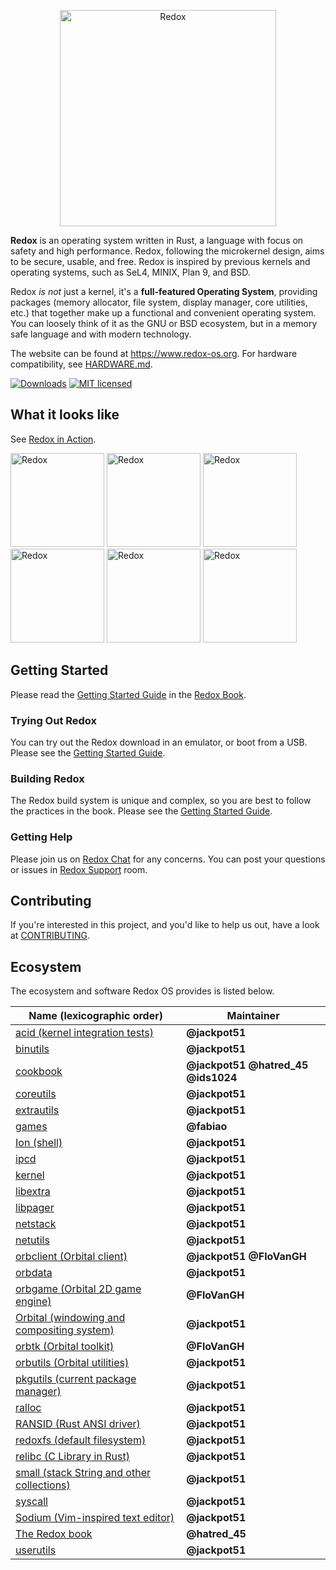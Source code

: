 <p align="center">
<img alt="Redox" width="346" src="https://gitlab.redox-os.org/redox-os/assets/raw/master/logos/redox/logo.png">
</p>

**Redox** is an operating system written in Rust, a language with focus on safety and high performance. Redox, following the microkernel design, aims to be secure, usable, and free. Redox is inspired by previous kernels and operating systems, such as SeL4, MINIX, Plan 9, and BSD.

Redox _is not_ just a kernel, it's a **full-featured Operating System**, providing packages (memory allocator, file system, display manager, core utilities, etc.) that together make up a functional and convenient operating system. You can loosely think of it as the GNU or BSD ecosystem, but in a memory safe language and with modern technology.

The website can be found at https://www.redox-os.org. For hardware compatibility, see [HARDWARE.md](HARDWARE.md).

[![Downloads](https://img.shields.io/github/downloads/redox-os/redox/total.svg)](https://gitlab.redox-os.org/redox-os/redox/tags)
[![MIT licensed](https://img.shields.io/badge/license-MIT-blue.svg)](./LICENSE)

## What it looks like

See [Redox in Action](https://www.redox-os.org/screens/).

<img alt="Redox" height="150" src="https://gitlab.redox-os.org/redox-os/assets/raw/master/screenshots/Senza%20titolo.jpeg">
<img alt="Redox" height="150" src="https://gitlab.redox-os.org/redox-os/assets/raw/master/screenshots/redox running.jpeg">
<img alt="Redox" height="150" src="https://gitlab.redox-os.org/redox-os/assets/raw/master/screenshots/IMG_1460.PNG">

<img alt="Redox" height="150" src="https://gitlab.redox-os.org/redox-os/assets/raw/master/screenshots/Sodium_v2.PNG">
<img alt="Redox" height="150" src="https://gitlab.redox-os.org/redox-os/assets/raw/master/screenshots/Boot.png">
<img alt="Redox" height="150" src="https://gitlab.redox-os.org/redox-os/assets/raw/master/screenshots/IMG_1459.PNG">


## Getting Started

Please read the [Getting Started Guide](https://doc.redox-os.org/book/ch02-00-getting-started.html) in the [Redox Book](https://doc.redox-os.org/book/).

### Trying Out Redox

You can try out the Redox download in an emulator, or boot from a USB. Please see the [Getting Started Guide](https://doc.redox-os.org/book/ch02-00-getting-started.html).

### Building Redox

The Redox build system is unique and complex, so you are best to follow the practices in the book. Please see the [Getting Started Guide](https://doc.redox-os.org/book/ch02-00-getting-started.html).

### Getting Help

Please join us on [Redox Chat](https://doc.redox-os.org/book/ch13-01-chat.html) for any concerns. You can post your questions or issues in [Redox Support](https://matrix.to/#/#redox-support:matrix.org) room.

## Contributing

If you're interested in this project, and you'd like to help us out, have a look at [CONTRIBUTING](CONTRIBUTING.md).

## Ecosystem

The ecosystem and software Redox OS provides is listed below.

| Name (lexicographic order)                                                           | Maintainer
|--------------------------------------------------------------------------------------|---------------------------
| [acid (kernel integration tests)](https://gitlab.redox-os.org/redox-os/acid)         | **@jackpot51**
| [binutils](https://gitlab.redox-os.org/redox-os/binutils)                            | **@jackpot51**
| [cookbook](https://gitlab.redox-os.org/redox-os/cookbook)                            | **@jackpot51** **@hatred_45** **@ids1024**
| [coreutils](https://gitlab.redox-os.org/redox-os/coreutils)                          | **@jackpot51**
| [extrautils](https://gitlab.redox-os.org/redox-os/extrautils)                        | **@jackpot51**
| [games](https://gitlab.redox-os.org/redox-os/games)                                  | **@fabiao**
| [Ion (shell)](https://gitlab.redox-os.org/redox-os/ion)                              | **@jackpot51**
| [ipcd](https://gitlab.redox-os.org/redox-os/ipcd)                                    | **@jackpot51**
| [kernel](https://gitlab.redox-os.org/redox-os/kernel)                                | **@jackpot51**
| [libextra](https://gitlab.redox-os.org/redox-os/libextra)                            | **@jackpot51**
| [libpager](https://gitlab.redox-os.org/redox-os/libpager)                            | **@jackpot51**
| [netstack](https://gitlab.redox-os.org/redox-os/netstack)                            | **@jackpot51**
| [netutils](https://gitlab.redox-os.org/redox-os/netutils)                            | **@jackpot51**
| [orbclient (Orbital client)](https://gitlab.redox-os.org/redox-os/orbclient)         | **@jackpot51** **@FloVanGH**
| [orbdata](https://gitlab.redox-os.org/redox-os/orbdata)                              | **@jackpot51**
| [orbgame (Orbital 2D game engine)](https://gitlab.redox-os.org/redox-os/orbgame)     | **@FloVanGH**
| [Orbital (windowing and compositing system)](https://gitlab.redox-os.org/redox-os/orbital) | **@jackpot51**
| [orbtk (Orbital toolkit)](https://gitlab.redox-os.org/redox-os/orbtk)                | **@FloVanGH**
| [orbutils (Orbital utilities)](https://gitlab.redox-os.org/redox-os/orbutils)        | **@jackpot51**
| [pkgutils (current package manager)](https://gitlab.redox-os.org/redox-os/pkgutils)  | **@jackpot51**
| [ralloc](https://gitlab.redox-os.org/redox-os/ralloc)                                | **@jackpot51**
| [RANSID (Rust ANSI driver)](https://gitlab.redox-os.org/redox-os/ransid)             | **@jackpot51**
| [redoxfs (default filesystem)](https://gitlab.redox-os.org/redox-os/redoxfs)             | **@jackpot51**
| [relibc (C Library in Rust)](https://gitlab.redox-os.org/redox-os/relibc)            | **@jackpot51**
| [small (stack String and other collections)](https://gitlab.redox-os.org/redox-os/small) | **@jackpot51**
| [syscall](https://gitlab.redox-os.org/redox-os/syscall)                              | **@jackpot51**
| [Sodium (Vim-inspired text editor)](https://gitlab.redox-os.org/redox-os/sodium)     | **@jackpot51**
| [The Redox book](https://gitlab.redox-os.org/redox-os/book)                          |    **@hatred_45**
| [userutils](https://gitlab.redox-os.org/redox-os/userutils)                          | **@jackpot51**


